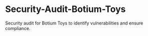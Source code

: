 # Security-Audit-Botium-Toys
Security audit for Botium Toys to identify vulnerabilities and ensure compliance.
